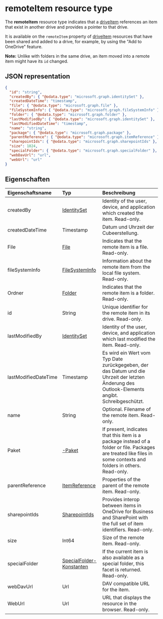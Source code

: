 # <a name="remoteitem-resource-type"></a>remoteItem resource type

The **remoteItem** resource type indicates that a [driveItem](driveitem.md) references an item that exist in another drive and provides a pointer to that drive.

It is available on the `remoteItem` property of [driveItem](driveitem.md) resources that have been shared and added to a drive, for example, by using the "Add to OneDrive" feature.

**Note:** Unlike with folders in the same drive, an item moved into a remote item might have its `id` changed.

## <a name="json-representation"></a>JSON representation

<!-- { "blockType": "resource", "@odata.type": "microsoft.graph.remoteItem", optionalProperties: ["name", "fileSystemInfo", "file", "folder"] } -->
```json
{
  "id": "string",
  "createdBy": { "@odata.type": "microsoft.graph.identitySet" },
  "createdDateTime": "timestamp",
  "file": { "@odata.type": "microsoft.graph.file" },
  "fileSystemInfo": { "@odata.type": "microsoft.graph.fileSystemInfo" },
  "folder": { "@odata.type": "microsoft.graph.folder" },
  "lastModifiedBy": { "@odata.type": "microsoft.graph.identitySet" },
  "lastModifiedDateTime": "timestamp",
  "name": "string",
  "package": { "@odata.type": "microsoft.graph.package" },
  "parentReference": { "@odata.type": "microsoft.graph.itemReference" },
  "sharepointIds": { "@odata.type": "microsoft.graph.sharepointIds" },
  "size": 1024,
  "specialFolder": { "@odata.type": "microsoft.graph.specialFolder" },
  "webDavUrl": "url",
  "webUrl": "url"
}
```

## <a name="properties"></a>Eigenschaften

| Eigenschaftsname   | Typ                                           | Beschreibung                                                              |
|:----------------|:-----------------------------------------------|:-------------------------------------------------------------------------|
| createdBy       | [IdentitySet](identityset.md)            | Identity of the user, device, and application which created the item. Read-only.   |
| createdDateTime | Timestamp                                | Datum und Uhrzeit der Cubeerstellung. |
| File            | [File](file.md)                          | Indicates that the remote item is a file. Read-only.                     |
| fileSystemInfo  | [FileSystemInfo](filesysteminfo.md)      | Information about the remote item from the local file system. Read-only. |
| Ordner          | [Folder](folder.md)                      | Indicates that the remote item is a folder. Read-only.                   |
| id              | String                                         | Unique identifier for the remote item in its drive. Read-only.           |
| lastModifiedBy  | [IdentitySet](identityset,md)           | Identity of the user, device, and application which last modified the item. Read-only. |
| lastModifiedDateTime | Timestamp                           | Es wird ein Wert vom Typ Date zurückgegeben, der das Datum und die Uhrzeit der letzten Änderung des Outlook-Elements angibt. Schreibgeschützt.  | 
| name            | String                                         | Optional. Filename of the remote item. Read-only.                        |
| Paket         | [-Paket](package.md)                    | If present, indicates that this item is a package instead of a folder or file. Packages are treated like files in some contexts and folders in others. Read-only. |
| parentReference | [ItemReference](itemreference.md) | Properties of the parent of the remote item. Read-only.                  |
| sharepointIds   | [SharepointIds](sharepointids.md) | Provides interop between items in OneDrive for Business and SharePoint with the full set of item identifiers. Read-only.  |
| size            | Int64                                          | Size of the remote item. Read-only.                                      |
| specialFolder   | [SpecialFolder-Konstanten](specialfolder.md) | If the current item is also available as a special folder, this facet is returned. Read-only. |
| webDavUrl       | Url | DAV compatible URL for the item. |
| WebUrl          | Url | URL that displays the resource in the browser. Read-only. | 


<!-- {
  "type": "#page.annotation",
  "description": "remoteItem resource type provides a link to an item in another drive.",
  "keywords": "remoteitem symlink remote drive shared with me add to onedrive",
  "section": "documentation"
} -->
